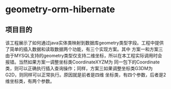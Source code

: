 # geometry-orm-hibernate
## 项目目的
该工程展示了如何通过java实体类映射到数据库geometry类型字段。工程中提供了简单的插入数据和读取数据两个功能，有三个实现方案。其中
方案一和方案三由于MYSQL支持的geometry类型仅支持二维坐标，所以在本工程实际调用时会报错。当然如果方案一调整坐标类CoordinateXYZM为
同一包下的Coordinate类，则可以正确执行插入查询操作；同样，方案三如果调整坐标类G3DM为G2D，则同样可以正常执行。原因就是前者是四维
坐标类，有四个参数，后者是2维坐标类，有两个参数。
